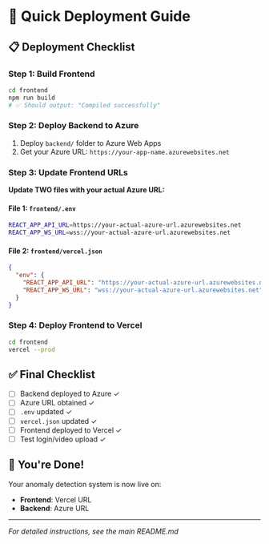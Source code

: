 # 🚀 Quick Deployment Guide

## 📋 Deployment Checklist

### Step 1: Build Frontend
```bash
cd frontend
npm run build
# ✅ Should output: "Compiled successfully"
```

### Step 2: Deploy Backend to Azure
1. Deploy `backend/` folder to Azure Web Apps
2. Get your Azure URL: `https://your-app-name.azurewebsites.net`

### Step 3: Update Frontend URLs
**Update TWO files with your actual Azure URL:**

#### File 1: `frontend/.env`
```bash
REACT_APP_API_URL=https://your-actual-azure-url.azurewebsites.net
REACT_APP_WS_URL=wss://your-actual-azure-url.azurewebsites.net
```

#### File 2: `frontend/vercel.json`
```json
{
  "env": {
    "REACT_APP_API_URL": "https://your-actual-azure-url.azurewebsites.net",
    "REACT_APP_WS_URL": "wss://your-actual-azure-url.azurewebsites.net"
  }
}
```

### Step 4: Deploy Frontend to Vercel
```bash
cd frontend
vercel --prod
```

## ✅ Final Checklist
- [ ] Backend deployed to Azure ✓
- [ ] Azure URL obtained ✓
- [ ] `.env` updated ✓
- [ ] `vercel.json` updated ✓
- [ ] Frontend deployed to Vercel ✓
- [ ] Test login/video upload ✓

## 🎯 You're Done!
Your anomaly detection system is now live on:
- **Frontend**: Vercel URL
- **Backend**: Azure URL

---
*For detailed instructions, see the main README.md*
